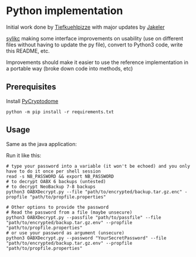 # Python implementation

Initial work done by [Tiefkuehlpizze](https://github.com/Tiefkuehlpizze) with
major updates by [Jakeler](https://github.com/Jakeler)


[sylikc](https://github.com/sylikc) making some interface improvements on usability (use on different files without having to update the py file), convert to Python3 code, write this README, etc.

Improvements should make it easier to use the reference implementation in a portable way (broke down code into methods, etc)


## Prerequisites

Install [PyCryptodome](https://www.pycryptodome.org)
```shell
python -m pip install -r requirements.txt
```

## Usage

Same as the java application:

Run it like this:
```shell
# type your password into a variable (it won't be echoed) and you only have to do it once per shell session
read -s NB_PASSWORD && export NB_PASSWORD
# to decrypt OABX 6 backups (untested)
# to decrypt NeoBackup 7-8 backups
python3 OABXDecrypt.py --file "path/to/encrypted/backup.tar.gz.enc" -propfile "path/to/propfile.properties"

# Other options to provide the password
# Read the password from a file (maybe unsecure)
python3 OABXDecrypt.py --passfile "path/to/passfile" --file "path/to/encrypted/backup.tar.gz.env" --propfile "path/to/propfile.properties"
# or use your password as argument (unsecure)
python3 OABXDecrypt.py --password "YourSecretPassword" --file "path/to/encrypted/backup.tar.gz.env" --propfile "path/to/propfile.properties"
```

